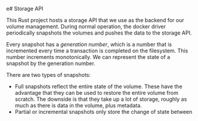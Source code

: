 e# Storage API

This Rust project hosts a storage API that we use as the backend for our
volume management. During normal operation, the docker driver periodically
snapshots the volumes and pushes the data to the storage API.

Every snapshot has a *generation number*, which is a number that is
incremented every time a transaction is completed on the filesystem.
This number increments monotonically. We can represent the state of a snapshot
by the generation number.

There are two types of snapshots:
- Full snapshots reflect the entire state of the volume. These have the
  advantage that they can be used to restore the entire volume from scratch.
  The downside is that they take up a lot of storage, roughly as much as there
  is data in the volume, plus metadata.
- Partial or incremental snapshots only store the change of state between

